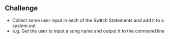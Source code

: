 ## Challenge

- Collect some user input in each of the Switch Statements and add it to a system.out
- e.g. Get the user to input a song name and output it to the command line